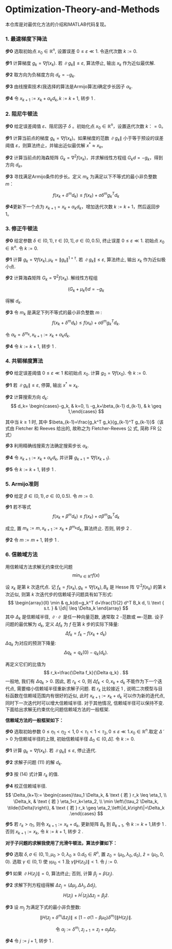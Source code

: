 # Optimization-Theory-and-Methods

本仓库是对最优化方法的介绍和MATLAB代码复现。

### 1. 最速梯度下降法

**步0** 选取初始点 $x_0 \in \mathbb{R}^n$, 设置误差 $0 \leq \varepsilon \ll 1$. 令迭代次数 $k:=0$.

**步1** 计算梯度 $g_k=\nabla f\left(x_k\right)$. 若 $\left\|g_k\right\| \leq \varepsilon$, 算法停止, 输出 $x_k$ 作为近似最优解.

**步2** 取方向为负梯度方向 $d_k=-g_k$.

**步3** 由线搜索技术(我选择的算法是Armijo算法)确定步长因子 $\alpha_k$.

**步4** 令 $x_{k+1}:=x_k+\alpha_k d_k, k:=k+1$​, 转步 1 .

### 2. 阻尼牛顿法

**步0** 给定误差阈值 $\varepsilon$、阻尼因子 $\delta$ 。初始化点 $x_0 \in \mathbb{R}^n$，设置迭代次数 $k：=0$。

**步1** 计算当前点的梯度 $g_k=\nabla f(x_k)$。如果梯度的范数 $\|g_k\|$ 小于等于预设的误差阈值 $\varepsilon$，则算法终止，并输出近似最优解 $x^* \approx x_k$。

**步2** 计算当前点的海森矩阵 $G_k=\nabla^2 f(x_k)$，并求解线性方程组 $G_k d = -g_k$，得到方向 $d_k$。

**步3** 寻找满足Armijo条件的步长。定义 $m_k$ 为满足以下不等式的最小非负整数 $m$：

```math
f\left(x_k+\delta^m d_k\right) \leq f\left(x_k\right)+\sigma \delta^m g_k^T d_k
```

**步4**更新下一个点为 $x_{k+1} = x_k + \alpha_k d_k$，增加迭代次数 $k := k + 1$，然后返回步 1。

### 3. 修正牛顿法

**步0** 给定参数 $\delta \in(0,1), \tau \in[0,1], \sigma \in(0,0.5)$, 终止误差 $0 \leq \varepsilon \ll 1$. 初始点 $x_0 \in \mathbb{R}^n$. 令 $k:=0$.

**步1** 计算 $g_k=\nabla f\left(x_k\right), \mu_k=\left\|g_k\right\|^{1+\tau}$. 若 $\left\|g_k\right\| \leq \varepsilon$, 算法终止, 输出 $x_k$ 作为近似极小点.

**步2** 计算海森矩阵 $G_k=\nabla^2 f\left(x_k\right)$. 解线性方程组

```math
\left(G_k+\mu_k I\right) d=-g_k
```

得解 $d_k$.

**步3** 令 $m_k$ 是满足下列不等式的最小非负整数 $m$ :
$$
f\left(x_k+\delta^m d_k\right) \leq f\left(x_k\right)+\sigma \delta^m g_k^T d_k .
$$

令 $\alpha_k=\delta^{m_k}, x_{k+1}:=x_k+\alpha_k d_k$.

**步4** 令 $k:=k+1$, 转步 1 .

### 4. 共轭梯度算法

**步0** 给定误差阈值 $0 \leq \varepsilon \ll 1$ 和初始点 $x_0$. 计算 $g_0=\nabla f\left(x_0\right)$. 令 $k:=0$.

**步1** 若 $\left\|g_k\right\| \leq \varepsilon$, 停算, 输出 $x^* \approx x_k$.

**步2** 计算搜索方向 $d_k:$
$$
d_k= \begin{cases}-g_k, & k=0, \\ -g_k+\beta_{k-1} d_{k-1}, & k \geq 1,\end{cases}
$$

其中当 $k \geq 1$ 时, 其中 $\beta_{k-1}=\frac{g_k^T g_k}{g_{k-1}^T g_{k-1}}$（该式由 Fletcher 和 Reeves 给出的, 故称之为 Fletcher-Reeves 公 式, 简称 FR 公式）

**步3** 利用精确线搜索方法确定搜索步长 $\alpha_k$.

**步4** 令 $x_{k+1}:=x_k+\alpha_k d_k$, 并计算 $g_{k+1}=\nabla f\left(x_{k+1}\right)$.

**步5** 令 $k:=k+1$​​, 转步 1 .

### 5. Armijo准则

**步0** 给定 $\beta \in(0,1), \sigma \in(0,0.5)$. 令 $m:=0$.

**步1** 若不等式
$$
f\left(x_k+\beta^m d_k\right) \leq f\left(x_k\right)+\sigma \beta^m g_k^T d_k
$$

成立, 置 $m_k:=m, x_{k+1}:=x_k+\beta^{m_k} d_k$, 算法终止. 否则, 转步 2 .

**步2** 令 $m:=m+1$, 转步 1 .

### 6. 信赖域方法

用信赖域方法求解无约束优化问题
$$
\min _{x \in \mathbb{R}^n} f(x)
$$

设 $x_k$ 是第 $k$ 次迭代点. 记 $f_k=f\left(x_k\right), g_k=\nabla f\left(x_k\right), B_k$ 是 Hesse 阵 $\nabla^2 f\left(x_k\right)$ 的第 $k$ 次近似, 则第 $k$ 次迭代步的信赖域子问题具有如下形式:
$$
\begin{array}{ll}
\min & q_k(d)=g_k^T d+\frac{1}{2} d^T B_k d, \\
\text { s.t. } & \|d\| \leq \Delta_k
\end{array}
$$
其中 $\Delta_k$ 是信赖域半径, $\|\cdot\|$ 是任一种向量范数, 通常取 2 -范数或 $\infty$-范数. 设子问题的最优解为 $d_k$, 定义 $\Delta f_k$ 为 $f$ 在第 $k$ 步的实际下降量:
$$
\Delta f_k=f_k-f\left(x_k+d_k\right)
$$
$\Delta q_k$ 为对应的预测下降量:
$$
\Delta q_k=q_k(0)-q_k\left(d_k\right) .
$$

再定义它们的比值为
$$
r_k=\frac{\Delta f_k}{\Delta q_k} .
$$
一般地, 我们有 $\Delta q_k>0$. 因此, 若 $r_k<0$, 则 $\Delta f_k<0, x_k+d_k$ 不能作为下一个迭代点, 需要缩小信赖域半径重新求解子问题. 若 $r_k$ 比较接近 1 , 说明二次模型与目标函数在信赖域范围内有很好的近似, 此时 $x_{k+1}:=x_k+d_k$ 可以作为新的迭代点, 同时下一次迭代时可以增大信赖域半径. 对于其他情况, 信赖域半径可以保持不变. 下面给出求解无约束优化问题信赖域方法的一般框架.

**信赖域方法的一般框架如下：**

**步0** 选取初始参数 $0 \leq \eta_1<\eta_2<1,0<\tau_1<1<\tau_2, 0 \leq \varepsilon \ll 1 . x_0 \in \mathbb{R}^n$.取定 $\tilde{\Delta}>0$ 为信赖域半径的上限, 初始信赖域半径 $\Delta_0 \in(0, \tilde{\Delta}]$. 令 $k:=0$.

**步1** 计算 $g_k=\nabla f\left(x_k\right)$. 若 $\left\|g_k\right\| \leq \varepsilon$, 停止迭代.

**步2** 求解子问题 $(11)$ 的解 $d_k$.

**步3** 按 $(14)$ 式计算 $r_k$ 的值.

**步4** 校正信赖域半径.
$$
\Delta_{k+1}:= \begin{cases}\tau_1 \Delta_k, & \text { 若 } r_k \leq \eta_1, \\ \Delta_k, & \text { 若 } \eta_1<r_k<\eta_2, \\ \min \left\{\tau_2 \Delta_k, \tilde{\Delta}\right\}, & \text { 若 } r_k \geq \eta_2,\left\|d_k\right\|=\Delta_k .\end{cases}
$$

**步5** 若 $r_k>\eta_1$, 则令 $x_{k+1}:=x_k+d_k$, 更新矩阵 $B_k$ 到 $B_{k+1}$, 令 $k:=k+1$,转步 1 . 否则 $x_{k+1}:=x_k$, 令 $k:=k+1$, 转步 2 .

**对于子问题的求解我使用了光滑牛顿法，算法步骤如下：**

**步0** 选取 $\delta, \sigma \in(0,1), \mu_0>0, \lambda_0 \geq 0 . d_0 \in R^n$, 置 $z_0=\left(\mu_0, \lambda_0, d_0\right)$, $\bar{z}=\left(\mu_0, 0,0\right)$. 选取 $\gamma \in(0,1)$ 使 $\gamma \mu_0<1$ 及 $\gamma\left\|H\left(z_0\right)\right\|<1$. 令 $j:=0$.

**步1** 如果 $\left\|H\left(z_j\right)\right\|=0$, 算法终止; 否则, 计算 $\beta_j=\beta\left(z_j\right)$.

**步2** 求解下列方程组得解 $\Delta z_j=\left(\Delta \mu_j, \Delta \lambda_j, \Delta d_j\right)$,
$$
H\left(z_j\right)+H^{\prime}\left(z_j\right) \Delta z_j=\beta_j \bar{z} .
$$

**步3** 设 $m_j$ 为满足下式的最小非负整数:
$$
\left\|H\left(z_j+\delta^{m_j} \Delta z_j\right)\right\| \leq\left[1-\sigma\left(1-\beta \mu_0\right) \delta^{m_j}\right]\left\|H\left(z_j\right)\right\| .
$$

$$
\text { 令 } \alpha_j:=\delta^{m_j}, z_{j+1}=z_j+\alpha_j \Delta z_j \text {. }
$$

**步4** 令 $j:=j+1$, 转步 1 .
